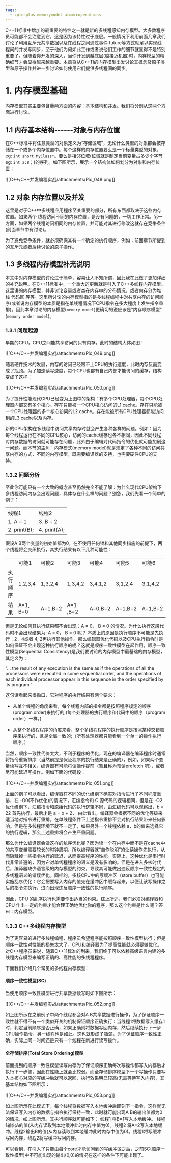 ```yaml
---
tags:
  - cplusplus memorymodel atomicoperations
---
```


C++11标准中增加的最重要的特性之一就是新的多线程感知内存模型。大多数程序员可能都不会注意到它，这是因为该特性过于底层。一般情况下利用前面几章我们讨论了利用互斥元共享数据以及在线程之间通过事件 future等方式就足以实现线程间的并发与同步，至于他们为何如此工作或者说他们工作的细节就显得不是特别重要了。但随着你开发的深入，当你开发到越底层(越接近机器)时，内存模型的精确细节才会显得越来越重要。本章将从C++11的内存模型出发讨论其概念及原子类型和原子操作并进一步讨论如何使用它们提供多线程间的同步。

# 1. 内存模型基础

内存模型其实主要包含量两方面的内容：基本结构和并发。我们将分别从这两个方面进行讨论。

## 1.1 内存基本结构------对象与内存位置

在C++标准中将任意类型的对象定义为“存储区域”，无论什么类型的对象都会被存储在一个或多个内存位置中。每个这样的内存位置要么是一个标量类型的对象，eg: `int short MyClass*`。要么是相邻位域(位域就是制定当前变量占多少个字节eg: `int a:8`；)的序列。如下图所示，展示一个结构体如何划分为对象和内存位置：

![[C++/C++并发编程实战/attachments/Pic_048.png]]

## 1.2 对象 内存位置以及并发

这里是对于C++中多线程应用程序至关重要的部分，所有东西都取决于这些内存位置。如果两个 线程访问不同的内存位置，是没有问题的，一切工作正常。另一方面，如果两个线程访问相同的内存位置，并可能对其进行修改这就存在竞争条件(前面章节中有讨论)。

为了避免竞争条件，就必须确保其有一个确定的执行顺序，例如：前面章节所提到的互斥元或者后续讨论的原子操作。

## 1.3 多线程内存模型补充说明

本文中对内存模型的讨论过于简单，容易让人不知所谓，因此我在此做了更加详细的补充说明。在C++11标准中，一个重大的更新就是引入了C++多线程内存模型。这里讲的内存模型，并非讨论变量或者类在内存中的分布情况，或者内存分为堆 栈 代码区 等等。这里所讨论的内存模型指的是多线程编程中对共享内存的访问顺序(或者说内存模型的本质是指在单线程情况下CPU指令在多大程度上发生指令重排)。因此本章讨论的内存模型(`memory model`)更确切的说应该是"内存顺序模型"(`memory order model`)。

### 1.3.1 问题起源

早期的CPU，CPU之间能共享访问的只有内存，此时的结构大体如图：

![[C++/C++并发编程实战/attachments/Pic_049.png]]

随着硬件技术的发展，内存的访问已经跟不上CPU的执行速度，此时内存反而变成了瓶颈。为了加速读写速度，每个CPU也都有自己内部才能访问的缓存，结构变成了这样：

![[C++/C++并发编程实战/attachments/Pic_050.png]]

为了提升性能现代CPU已经变为上图中的架构：有多个CPU处理器，每个CPU处理器内部又有多个核心。存在只能被一个CPU核心访问的L1 cache。存在只能被一个CPU处理器的多个核心访问的L2 cache。存在能被所有CPU处理器都能访问到的L3 cache以及内存。

新的CPU架构在多线程中访问共享内存时就会产生各种各样的问题。例如：因为每个线程运行在不同的CPU核心，访问的cache缓存也各不相同，因此不同线程对内存数据的访问就可能存在问题，此外由于编辑对代码指令的优化就可能加剧这一问题。而本节的主角：内存模式(memory model)就是规定了各种不同的访问共享内存的方式，不同的内存模型，既需要编译器的支持，也需要硬件CPU的支持。

### 1.3.2 问题分析

至此你可能只有一个大致的概念甚至仍然完全不能了解：为什么现代CPU架构下多线程访问内存会出现问题，具体存在什么样的问题？别急，我们先看一个简单的例子：

|   |   |
|---|---|
|线程1|线程2|
|1. A = 1|3. B = 2|
|2. print(B);|4. print(A);|

假设A B两个变量的初始值都为0，在不使用任何锁和其他同步措施的前提下，两个线程将会交织执行，其执行结果有以下几种可能性：

|   |   |   |   |   |   |   |
|---|---|---|---|---|---|---|
||可能1|可能2|可能3|可能4|可能5|可能6|
|执行顺序|1,2,3,4|1,3,2,4|1,3,4,2|3,4,1,2|3,1,2,4|3,1,4,2|
|结果|A=1, B=0|A=1,B=2|A=1 ,B=2|A=0,B=2|A=1,B=2|A=1,B=2|

但是无论如何其执行结果都不会出现：A = 0， B = 0 的情况。为什么执行这段代码时不会出现结果为: A = 0， B = 0 呢？ 本质上的原因是执行顺序不可能是先执行：2，4或者 4, 2再执行其他操作。那么编辑器优化代码以及CPU执行指令时是如何保证不会出现这种执行顺序的呢？这就是顺序一致性模型在起作用，顺序一致性模型(Sequential Consistency)是我们要讨论的内存模型中最基础的内存模型，其定义为：

“… the result of any execution is the same as if the operations of all the processors were executed in some sequential order, and the operations of each individual processor appear in this sequence in the order specified by its program.”

这句话看起来很拗口，它对程序的执行结果有两个要求：

- 从单个线程的角度来看，每个线程内部的指令都是按照程序规定的顺序(program order)来执行的;(每个处理器的执行顺序和代码中的顺序（program order）一样。)
    
- 从整个多线程程序的角度来看，整个多线程程序的执行顺序是按照某种交错顺序来执行的，且是全局一致的;（所有处理器都只能看到一个单一的操作执行顺序。）
    

当然，顺序一致性代价太大，不利于程序的优化，现在的编译器在编译程序时通常将指令重新排序（当然前提是保证程序的执行结果是正确的），例如，如果两个变量读写互不相关，编译器有可能将读操作提前（暂且称为预读prefetch 吧），或者尽可能延迟写操作。例如下面的代码段：

![[C++/C++并发编程实战/attachments/Pic_051.png]]

上面的例子可以看出，编译器在不同的优化级别下确实对指令进行了不同程度重排，在 -O0(不作优化)的情况下，汇编指令和 C 源代码的逻辑相同，但是在 -O2 优化级别下，汇编指令和原始代码的执行逻辑不同，由汇编代码可以观察出，b = 22 首先执行，最后才是 a = b + 2， 由此看出，编译器会根据不同的优化等级来适当地对指令进行重排。在单线程条件下上述指令重排不会对执行结果带来任何影响。但是在多线程环境下就不一定了，如果另外一个线程依赖 a，b的值来选择它的执行逻辑，那么上述重排将会产生严重问题。

那么为什么编译器会做这样的乱序优化呢？因为读一个在内存中而不是在cache中的共享变量需要较长的时钟周期，所以编译器就“自作聪明”的让读操作先执行，从而隐藏掉一些指令执行的延迟，从而提高程序的性能。实际上，这种优化是串行时代非常普遍的，因为它对单线程程序的语义是没有影响的。但是在进入多核时代后，编译器缺少语言级的内存模型的约束，导致其可能做出违反顺序一致性规定的多线程语义的错误优化。同样的，多核CPU中的写缓冲区（store buffer）也可能实施乱序优化：它会把要写入内存的值先在缓冲区中缓存起来，以便让该写操作之后的指令先执行，进而出现违反顺序一致性的执行顺序。

因此，CPU 的乱序执行也需要作出适当的约束。综上所述，我们必须对编译器和 CPU 作出一定的约束才能合理正确地优化你的程序，那么这个约束是什么呢？答曰：内存模型。

### 1.3.3 C++多线程内存模型

为了更容易的进行多线程编程，程序员希望程序能按照顺序一致性模型执行；但是顺序一致性对性能的损失太大了，CPU和编译器为了提高性能就必须要做优化。对C++程序员来说，随着C++11标准的到来，我们终于可以依赖高级语言内建的多线程内存模型来编写正确的、高性能的多线程程序。

下面我们介绍几个常见的多线程内存模型：

#### 顺序一致性模型(SC)

当使用顺序一致性模型进行共享数据读写时如下图所示：

![[C++/C++并发编程实战/attachments/Pic_052.png]]

如上图所示在之前例子中两个线程都会对A B共享数据进行操作，为了保证顺序一致性就不得不有一个类似开关的机制保证顺序正确执行：当线程1将数据写入缓存1时，判定当前顺序是否正确，如果正确则将数据写回内存，然后继续执行下一步CPU操作指令，另一线程也是如此。这也就形成了瓶颈，为了保证顺序一致性正确，实际上同一时间还是只有一个线程在新进行读写操作。

#### 全存储排序(Total Store Ordering)模型

前面提到的顺序一致性模型读写内存为了保证顺序正确每次写操作都写入内存后才执行下一步骤，因此在性能上就会比较弱。而全存储排序模型下一个写操作只要写入本核心对应的写缓冲后就可以返回，执行效果明显较高(无需等待写入内存)，其基本结构如下图所示：

![[C++/C++并发编程实战/attachments/Pic_053.png]]

如上图所示在此模式下，每个线程将数据写入本地缓冲后即刻下一指令，这样就无法保证写入内存的数据与指令执行保持一致，此时就可能出现A B的输出值都为0的情况，如上图所示。其执行顺序就可能如下： 线程1 将B=1写入本地缓冲。 线程1输出A的值(从内存读取到本地缓冲此时内存中值为0)。线程2 将A=2写入本地缓冲。线程2输出B的值(从内存读取到本地缓冲此时内存中值为0)。线程1将写缓冲写回内存，线程2将写缓冲写回内存。

可以看到，在引入了只能由每个core才能访问到的写缓冲区之后，之前SC(顺序一致性模型)中不可能出现的输出(0,0)的情况在这样的条件下可能出现了。

